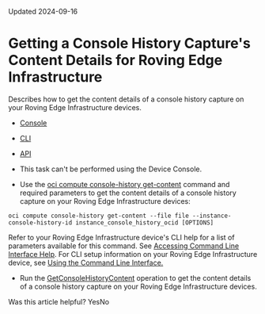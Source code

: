 Updated 2024-09-16
# Getting a Console History Capture's Content Details for Roving Edge Infrastructure
Describes how to get the content details of a console history capture on your Roving Edge Infrastructure devices.
  * [Console](https://docs.oracle.com/en-us/iaas/Content/Rover/Compute/Console_History/get-content_console-history.htm)
  * [CLI](https://docs.oracle.com/en-us/iaas/Content/Rover/Compute/Console_History/get-content_console-history.htm)
  * [API](https://docs.oracle.com/en-us/iaas/Content/Rover/Compute/Console_History/get-content_console-history.htm)


  * This task can't be performed using the Device Console.
  * Use the [oci compute console-history get-content](https://docs.oracle.com/iaas/tools/oci-cli/latest/oci_cli_docs/cmdref/compute/console-history/get-content.html) command and required parameters to get the content details of a console history capture on your Roving Edge Infrastructure devices:
```
oci compute console-history get-content --file file --instance-console-history-id instance_console_history_ocid [OPTIONS]
```

Refer to your Roving Edge Infrastructure device's CLI help for a list of parameters available for this command. See [Accessing Command Line Interface Help](https://docs.oracle.com/en-us/iaas/Content/Rover/Access/cli_install.htm#CLIAccessHelp).
For CLI setup information on your Roving Edge Infrastructure device, see [Using the Command Line Interface.](https://docs.oracle.com/en-us/iaas/Content/Rover/Access/cli_install.htm#CLI "Describes how to use the Command Line Interface to access a a Roving Edge Infrastructure device.")
  * Run the [GetConsoleHistoryContent](https://docs.oracle.com/iaas/api/#/en/iaas/latest/ConsoleHistory/GetConsoleHistoryContent) operation to get the content details of a console history capture on your Roving Edge Infrastructure devices.


Was this article helpful?
YesNo

